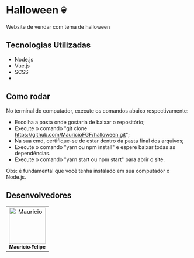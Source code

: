 # Halloween 💀

Website de vendar com tema de halloween

## Tecnologias Utilizadas
- Node.js
- Vue.js
- SCSS
- 
## Como rodar
No terminal do computador, execute os comandos  abaixo respectivamente:
- Escolha a pasta onde gostaria de baixar o repositório;
- Execute o comando "git clone https://github.com/MauricioFGF/halloween.git";
- Na sua cmd, certifique-se de estar dentro da pasta final dos arquivos;
- Execute o comando "yarn ou npm install" e espere baixar todas as dependências.
- Execute o comando "yarn start ou npm start" para abrir o site.

Obs: é fundamental que você tenha instalado em sua computador o Node.js.

## Desenvolvedores

<table>
  <tr>
     <td align="center"><a href="https://github.com/MauricioFGF"><img src="https://i.imgur.com/crcg9Sz.jpeg" width="100px;" alt="Mauricio"/><br /><sub><b>Mauricio Felipe</b></sub></a><br/>  
  </tr>
</table>
